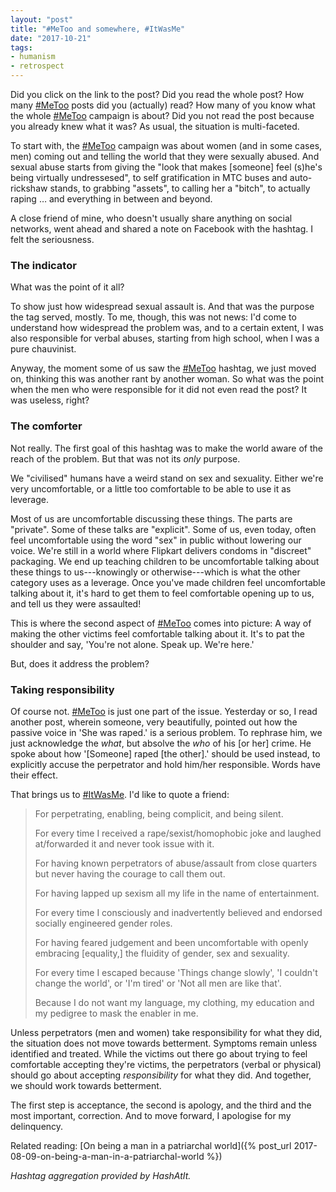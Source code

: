 ```yaml
---
layout: "post"
title: "#MeToo and somewhere, #ItWasMe"
date: "2017-10-21"
tags:
- humanism
- retrospect
---
```


Did you click on the link to the post? Did you read the whole post? How many [#MeToo][20a8b3b9] posts did you (actually) read? How many of you know what the whole [#MeToo][20a8b3b9] campaign is about? Did you not read the post because you already knew what it was? As usual, the situation is multi-faceted.

To start with, the [#MeToo][20a8b3b9] campaign was about women (and in some cases, men) coming out and telling the world that they were sexually abused. And sexual abuse starts from giving the "look that makes [someone] feel (s)he's being virtually undressesed", to self gratification in MTC buses and auto-rickshaw stands, to grabbing "assets", to calling her a "bitch", to actually raping&nbsp;&hellip; and everything in between and beyond.

A close friend of mine, who doesn't usually share anything on social networks, went ahead and shared a note on Facebook with the hashtag. I felt the seriousness.

### The indicator

What was the point of it all?

To show just how widespread sexual assault is. And that was the purpose the tag served, mostly. To me, though, this was not news: I'd come to understand how widespread the problem was, and to a certain extent, I was also responsible for verbal abuses, starting from high school, when I was a pure chauvinist.

Anyway, the moment some of us saw the [#MeToo][20a8b3b9] hashtag, we just moved on, thinking this was another rant by another woman. So what was the point when the men who were responsible for it did not even read the post? It was useless, right?

### The comforter

Not really. The first goal of this hashtag was to make the world aware of the reach of the problem. But that was not its _only_ purpose.

We "civilised" humans have a weird stand on sex and sexuality. Either we're very uncomfortable, or a little too comfortable to be able to use it as leverage.

Most of us are uncomfortable discussing these things. The parts are "private". Some of these talks are "explicit". Some of us, even today, often feel uncomfortable using the word "sex" in public without lowering our voice. We're still in a world where Flipkart delivers condoms in "discreet" packaging. We end up teaching children to be uncomfortable talking about these things to us---knowingly or otherwise---which is what the other category uses as a leverage. Once you've made children feel uncomfortable talking about it, it's hard to get them to feel comfortable opening up to us, and tell us they were assaulted!

This is where the second aspect of [#MeToo][20a8b3b9] comes into picture: A way of making the other victims feel comfortable talking about it. It's to pat the shoulder and say, 'You're not alone. Speak up. We're here.'

But, does it address the problem?

### Taking responsibility

Of course not. [#MeToo][20a8b3b9] is just one part of the issue. Yesterday or so, I read another post, wherein someone, very beautifully, pointed out how the passive voice in 'She was raped.' is a serious problem. To rephrase him, we just acknowledge the _what_, but absolve the _who_ of his [or her] crime. He spoke about how '[Someone] raped [the other].' should be used instead, to explicitly accuse the perpetrator and hold him/her responsible. Words have their effect.

That brings us to [#ItWasMe](https://www.hashatit.com/hashtags/itwasme). I'd like to quote a friend:

> For perpetrating, enabling, being complicit, and being silent.
>
> For every time I received a rape/sexist/homophobic joke and laughed at/forwarded it and never took issue with it.
>
> For having known perpetrators of abuse/assault from close quarters but never having the courage to call them out.
>
> For having lapped up sexism all my life in the name of entertainment.
>
> For every time I consciously and inadvertently believed and endorsed socially engineered gender roles.
>
> For having feared judgement and been uncomfortable with openly embracing [equality,] the fluidity of gender, sex and sexuality.
>
> For every time I escaped because 'Things change slowly', 'I couldn't change the world', or 'I'm tired' or 'Not all men are like that'.
>
> Because I do not want my language, my clothing, my education and my pedigree to mask the enabler in me.

Unless perpetrators (men and women) take responsibility for what they did, the situation does not move towards betterment. Symptoms remain unless identified and treated. While the victims out there go about trying to feel comfortable accepting they're victims, the perpetrators (verbal or physical) should go about accepting _responsibility_ for what they did. And together, we should work towards betterment.

The first step is acceptance, the second is apology, and the third and the most important, correction. And to move forward, I apologise for my delinquency.

Related reading: [On being a man in a patriarchal world]({% post_url 2017-08-09-on-being-a-man-in-a-patriarchal-world %})

_Hashtag aggregation provided by HashAtIt._

  [20a8b3b9]: https://www.hashatit.com/hashtags/metoo "Hashtag aggregation by HashAtIt"
